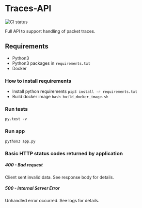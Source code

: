 # Traces-API

![CI status](https://travis-ci.org/Trace-Share/Trace-API.svg?branch=master)

Full API to support handling of packet traces. 


## Requirements
* Python3
* Python3 packages in `requirements.txt`
* Docker

### How to install requirements
* Install python requirements `pip3 install -r requirements.txt`
* Build docker image `bash build_docker_image.sh`

### Run tests
```
py.test -v
```

### Run app
```
python3 app.py
```

### Basic HTTP status codes returned by application

##### 400 - Bad request
Client sent invalid data. See response body for details.

##### 500 - Internal Server Error
Unhandled error occurred. See logs for details.
